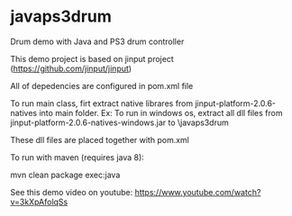 # javaps3drum
Drum demo with Java and PS3 drum controller

This demo project is based on jinput project (https://github.com/jinput/jinput)

All of depedencies are configured in pom.xml file

To run main class, firt extract native librares from jinput-platform-2.0.6-natives into main folder. Ex:
To run in windows os, extract all dll files from jinput-platform-2.0.6-natives-windows.jar to \javaps3drum

These dll files are placed together with pom.xml

To run with maven (requires java 8):

mvn clean package exec:java

See this demo video on youtube:
https://www.youtube.com/watch?v=3kXpAfolqSs